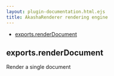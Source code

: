 ```yaml
---
layout: plugin-documentation.html.ejs
title: AkashaRenderer rendering engine
---
```

  - [exports.renderDocument](#exportsrenderdocument)

## exports.renderDocument

  Render a single document
